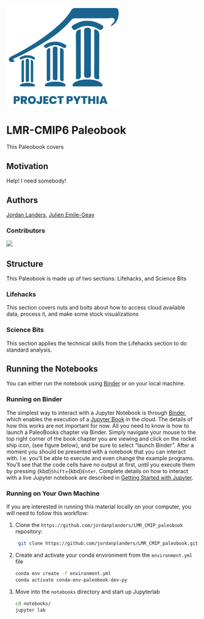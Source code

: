 <img src="thumbnail.svg" alt="thumbnail" width="300"/>

# LMR-CMIP6 Paleobook

This Paleobook covers

## Motivation

Help!  I need somebody! 

## Authors

[Jordan Landers](@jordanplanders), [Julien Emile-Geay](@CommonClimate)

### Contributors

<a href="https://github.com/jordanplanders/LMR_CMIP_paleobook/graphs/contributors">
  <img src="https://contrib.rocks/image?repo=jordanplanders/LMR_CMIP_paleobook" />
</a>

## Structure

This Paleobook is made up of two sections: Lifehacks, and Science Bits

### Lifehacks

This section covers nuts and bolts about how to access cloud available data, process it, and make some stock visualizations

### Science Bits

This section applies the technical skills from the Lifehacks section to do standard analysis.

## Running the Notebooks

You can either run the notebook using [Binder](https://mybinder.org/) or on your local machine.

### Running on Binder

The simplest way to interact with a Jupyter Notebook is through
[Binder](https://mybinder.org/), which enables the execution of a
[Jupyter Book](https://jupyterbook.org) in the cloud. The details of how this works are not
important for now. All you need to know is how to launch a PaleoBooks chapter via Binder. Simply navigate your mouse to
the top right corner of the book chapter you are viewing and click
on the rocket ship icon, (see figure below), and be sure to select
“launch Binder”. After a moment you should be presented with a
notebook that you can interact with. I.e. you’ll be able to execute
and even change the example programs. You’ll see that the code cells
have no output at first, until you execute them by pressing
{kbd}`Shift`\+{kbd}`Enter`. Complete details on how to interact with
a live Jupyter notebook are described in [Getting Started with
Jupyter](https://foundations.projectpythia.org/foundations/getting-started-jupyter.html).

### Running on Your Own Machine

If you are interested in running this material locally on your computer, you will need to follow this workflow:

1. Clone the `https://github.com/jordanplanders/LMR_CMIP_paleobook` repository:

   ```bash
    git clone https://github.com/jordanplanders/LMR_CMIP_paleobook.git
   ```

1. Create and activate your conda environment from the `environment.yml` file
   ```bash
   conda env create -f environment.yml
   conda activate conda-env-paleobook-dev-py
   ```
1. Move into the `notebooks` directory and start up Jupyterlab
   ```bash
   cd notebooks/
   jupyter lab
   ```
